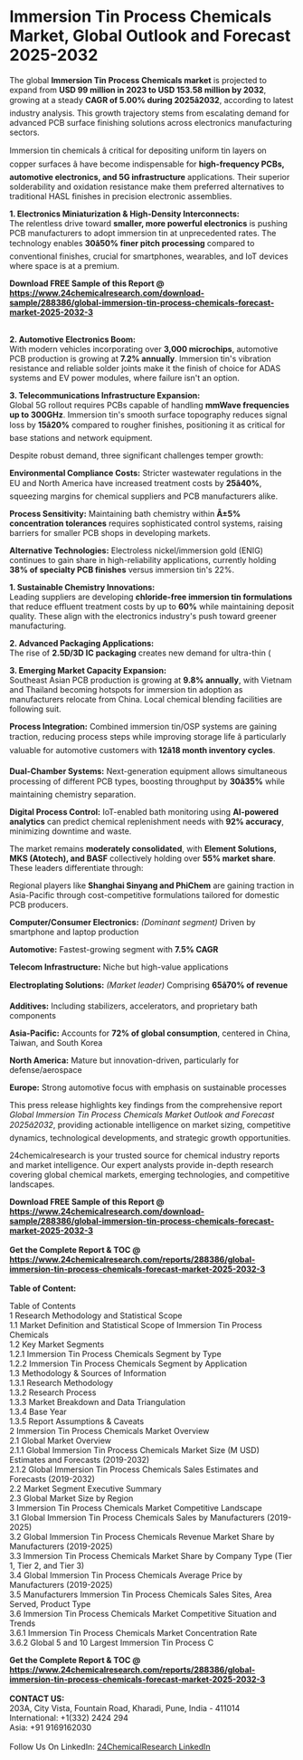<h1>Immersion Tin Process Chemicals Market, Global Outlook and Forecast 2025-2032</h1><p>The global <strong>Immersion Tin Process Chemicals market</strong> is projected to expand from <strong>USD 99 million in 2023 to USD 153.58 million by 2032</strong>, growing at a steady <strong>CAGR of 5.00% during 2025â2032</strong>, according to latest industry analysis. This growth trajectory stems from escalating demand for advanced PCB surface finishing solutions across electronics manufacturing sectors.</p><p>Immersion tin chemicals â critical for depositing uniform tin layers on copper surfaces â have become indispensable for <strong>high-frequency PCBs, automotive electronics, and 5G infrastructure</strong> applications. Their superior solderability and oxidation resistance make them preferred alternatives to traditional HASL finishes in precision electronic assemblies.</p><p><strong>1. Electronics Miniaturization &amp; High-Density Interconnects:</strong><br>
The relentless drive toward <strong>smaller, more powerful electronics</strong> is pushing PCB manufacturers to adopt immersion tin at unprecedented rates. The technology enables <strong>30â50% finer pitch processing</strong> compared to conventional finishes, crucial for smartphones, wearables, and IoT devices where space is at a premium.</p><div><b>Download FREE Sample of this Report @ 
            <a href="https://www.24chemicalresearch.com/download-sample/288386/global-immersion-tin-process-chemicals-forecast-market-2025-2032-3">
            https://www.24chemicalresearch.com/download-sample/288386/global-immersion-tin-process-chemicals-forecast-market-2025-2032-3</a></b></div><br><p><strong>2. Automotive Electronics Boom:</strong><br>
With modern vehicles incorporating over <strong>3,000 microchips</strong>, automotive PCB production is growing at <strong>7.2% annually</strong>. Immersion tin's vibration resistance and reliable solder joints make it the finish of choice for ADAS systems and EV power modules, where failure isn't an option.</p><p><strong>3. Telecommunications Infrastructure Expansion:</strong><br>
Global 5G rollout requires PCBs capable of handling <strong>mmWave frequencies up to 300GHz</strong>. Immersion tin's smooth surface topography reduces signal loss by <strong>15â20%</strong> compared to rougher finishes, positioning it as critical for base stations and network equipment.</p><p>Despite robust demand, three significant challenges temper growth:</p><p><strong>Environmental Compliance Costs:</strong> Stricter wastewater regulations in the EU and North America have increased treatment costs by <strong>25â40%</strong>, squeezing margins for chemical suppliers and PCB manufacturers alike.</p><p><strong>Process Sensitivity:</strong> Maintaining bath chemistry within <strong>Â±5% concentration tolerances</strong> requires sophisticated control systems, raising barriers for smaller PCB shops in developing markets.</p><p><strong>Alternative Technologies:</strong> Electroless nickel/immersion gold (ENIG) continues to gain share in high-reliability applications, currently holding <strong>38% of specialty PCB finishes</strong> versus immersion tin's 22%.</p><p><strong>1. Sustainable Chemistry Innovations:</strong><br>
Leading suppliers are developing <strong>chloride-free immersion tin formulations</strong> that reduce effluent treatment costs by up to <strong>60%</strong> while maintaining deposit quality. These align with the electronics industry's push toward greener manufacturing.</p><p><strong>2. Advanced Packaging Applications:</strong><br>
The rise of <strong>2.5D/3D IC packaging</strong> creates new demand for ultra-thin (

</p><p><strong>3. Emerging Market Capacity Expansion:</strong><br>
Southeast Asian PCB production is growing at <strong>9.8% annually</strong>, with Vietnam and Thailand becoming hotspots for immersion tin adoption as manufacturers relocate from China. Local chemical blending facilities are following suit.</p><p><strong>Process Integration:</strong> Combined immersion tin/OSP systems are gaining traction, reducing process steps while improving storage life â particularly valuable for automotive customers with <strong>12â18 month inventory cycles</strong>.</p><p><strong>Dual-Chamber Systems:</strong> Next-generation equipment allows simultaneous processing of different PCB types, boosting throughput by <strong>30â35%</strong> while maintaining chemistry separation.</p><p><strong>Digital Process Control:</strong> IoT-enabled bath monitoring using <strong>AI-powered analytics</strong> can predict chemical replenishment needs with <strong>92% accuracy</strong>, minimizing downtime and waste.</p><p>The market remains <strong>moderately consolidated</strong>, with <strong>Element Solutions, MKS (Atotech), and BASF</strong> collectively holding over <strong>55% market share</strong>. These leaders differentiate through:</p><p>Regional players like <strong>Shanghai Sinyang and PhiChem</strong> are gaining traction in Asia-Pacific through cost-competitive formulations tailored for domestic PCB producers.</p><p><strong>Computer/Consumer Electronics:</strong> <em>(Dominant segment)</em> Driven by smartphone and laptop production</p><p><strong>Automotive:</strong> Fastest-growing segment with <strong>7.5% CAGR</strong></p><p><strong>Telecom Infrastructure:</strong> Niche but high-value applications</p><p><strong>Electroplating Solutions:</strong> <em>(Market leader)</em> Comprising <strong>65â70% of revenue</strong></p><p><strong>Additives:</strong> Including stabilizers, accelerators, and proprietary bath components</p><p><strong>Asia-Pacific:</strong> Accounts for <strong>72% of global consumption</strong>, centered in China, Taiwan, and South Korea</p><p><strong>North America:</strong> Mature but innovation-driven, particularly for defense/aerospace</p><p><strong>Europe:</strong> Strong automotive focus with emphasis on sustainable processes</p><p>This press release highlights key findings from the comprehensive report <em>Global Immersion Tin Process Chemicals Market Outlook and Forecast 2025â2032</em>, providing actionable intelligence on market sizing, competitive dynamics, technological developments, and strategic growth opportunities.</p><p>24chemicalresearch is your trusted source for chemical industry reports and market intelligence. Our expert analysts provide in-depth research covering global chemical markets, emerging technologies, and competitive landscapes.</p><div><b>Download FREE Sample of this Report @ 
            <a href="https://www.24chemicalresearch.com/download-sample/288386/global-immersion-tin-process-chemicals-forecast-market-2025-2032-3">
            https://www.24chemicalresearch.com/download-sample/288386/global-immersion-tin-process-chemicals-forecast-market-2025-2032-3</a></b></div><br><div><b>Get the Complete Report & TOC @ 
            <a href="https://www.24chemicalresearch.com/reports/288386/global-immersion-tin-process-chemicals-forecast-market-2025-2032-3">
            https://www.24chemicalresearch.com/reports/288386/global-immersion-tin-process-chemicals-forecast-market-2025-2032-3</a></b></div><br>
            <b>Table of Content:</b><p>Table of Contents<br />
1 Research Methodology and Statistical Scope<br />
1.1 Market Definition and Statistical Scope of Immersion Tin Process Chemicals<br />
1.2 Key Market Segments<br />
1.2.1 Immersion Tin Process Chemicals Segment by Type<br />
1.2.2 Immersion Tin Process Chemicals Segment by Application<br />
1.3 Methodology & Sources of Information<br />
1.3.1 Research Methodology<br />
1.3.2 Research Process<br />
1.3.3 Market Breakdown and Data Triangulation<br />
1.3.4 Base Year<br />
1.3.5 Report Assumptions & Caveats<br />
2 Immersion Tin Process Chemicals Market Overview<br />
2.1 Global Market Overview<br />
2.1.1 Global Immersion Tin Process Chemicals Market Size (M USD) Estimates and Forecasts (2019-2032)<br />
2.1.2 Global Immersion Tin Process Chemicals Sales Estimates and Forecasts (2019-2032)<br />
2.2 Market Segment Executive Summary<br />
2.3 Global Market Size by Region<br />
3 Immersion Tin Process Chemicals Market Competitive Landscape<br />
3.1 Global Immersion Tin Process Chemicals Sales by Manufacturers (2019-2025)<br />
3.2 Global Immersion Tin Process Chemicals Revenue Market Share by Manufacturers (2019-2025)<br />
3.3 Immersion Tin Process Chemicals Market Share by Company Type (Tier 1, Tier 2, and Tier 3)<br />
3.4 Global Immersion Tin Process Chemicals Average Price by Manufacturers (2019-2025)<br />
3.5 Manufacturers Immersion Tin Process Chemicals Sales Sites, Area Served, Product Type<br />
3.6 Immersion Tin Process Chemicals Market Competitive Situation and Trends<br />
3.6.1 Immersion Tin Process Chemicals Market Concentration Rate<br />
3.6.2 Global 5 and 10 Largest Immersion Tin Process C</p><div><b>Get the Complete Report & TOC @ 
            <a href="https://www.24chemicalresearch.com/reports/288386/global-immersion-tin-process-chemicals-forecast-market-2025-2032-3">
            https://www.24chemicalresearch.com/reports/288386/global-immersion-tin-process-chemicals-forecast-market-2025-2032-3</a></b></div><br><b>CONTACT US:</b><br>
            203A, City Vista, Fountain Road, Kharadi, Pune, India - 411014<br>
            International: +1(332) 2424 294<br>
            Asia: +91 9169162030 <br><br>
            Follow Us On LinkedIn: <a href="https://www.linkedin.com/company/24chemicalresearch/">24ChemicalResearch LinkedIn</a>